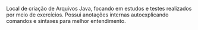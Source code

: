 Local de criação de Arquivos Java, focando em estudos e testes realizados por meio de exercícios. Possui anotações internas autoexplicando comandos e sintaxes para melhor entendimento.
